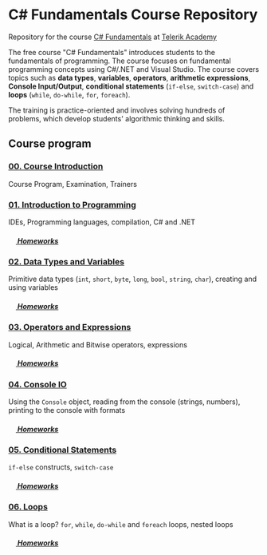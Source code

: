 #   C# Fundamentals Course Repository

Repository for the course [C# Fundamentals](http://telerikacademy.com/Courses/Courses/Details/323) at [Telerik Academy](http://telerikacademy.com)

The free course "C# Fundamentals" introduces students to the fundamentals of programming. The course focuses on fundamental programming concepts using C#/.NET and Visual Studio. The course covers topics such as **data types**, **variables**, **operators**, **arithmetic expressions**, **Console Input/Output**, **conditional statements** (`if-else`, `switch-case`) and **loops** (`while`, `do-while`, `for`, `foreach`).

The training is practice-oriented and involves solving hundreds of problems, which develop students' algorithmic thinking and skills.

## Course program

### [00. Course Introduction](https://github.com/samuilmihaylov/Telerik-Academy/tree/master/CSharp-Programming/CSharp-Part-1/Topics/00.%20Course-Intro)

Course Program, Examination, Trainers

### [01. Introduction to Programming](https://github.com/samuilmihaylov/Telerik-Academy/tree/master/CSharp-Programming/CSharp-Part-1/Topics/01.%20Introduction-to-Programming)

IDEs, Programming languages, compilation, C# and .NET

##### [<img src="https://raw.githubusercontent.com/TelerikAcademy/Common/master/icons/homework.png" height="15"> Homeworks](https://github.com/samuilmihaylov/Telerik-Academy/tree/master/CSharp-Programming/CSharp-Part-1/Homeworks/01.%20Intro-Programming-Homework)


### [02. Data Types and Variables](https://github.com/samuilmihaylov/Telerik-Academy/tree/master/CSharp-Programming/CSharp-Part-1/Topics/02.%20Data-Types-and-Variables)

Primitive data types (`int`, `short`, `byte`, `long`, `bool`, `string`, `char`), creating and using variables

##### [<img src="https://raw.githubusercontent.com/TelerikAcademy/Common/master/icons/homework.png" height="15"> Homeworks](https://github.com/samuilmihaylov/Telerik-Academy/tree/master/CSharp-Programming/CSharp-Part-1/Homeworks/02.%20Data-Types-and-Variables-Homework)


### [03. Operators and Expressions](https://github.com/samuilmihaylov/Telerik-Academy/tree/master/CSharp-Programming/CSharp-Part-1/Topics/03.%20Operators-and-Expressions)

Logical, Arithmetic and Bitwise operators, expressions

##### [<img src="https://raw.githubusercontent.com/TelerikAcademy/Common/master/icons/homework.png" height="15"> Homeworks](https://github.com/samuilmihaylov/Telerik-Academy/tree/master/CSharp-Programming/CSharp-Part-1/Homeworks/03.%20Operators-and-Expressions-Homework)


### [04. Console IO](https://github.com/samuilmihaylov/Telerik-Academy/tree/master/CSharp-Programming/CSharp-Part-1/Topics/04.%20Console-In-and-Out)

Using the `Console` object, reading from the console (strings, numbers), printing to the console with formats

##### [<img src="https://raw.githubusercontent.com/TelerikAcademy/Common/master/icons/homework.png" height="15"> Homeworks](https://github.com/samuilmihaylov/Telerik-Academy/tree/master/CSharp-Programming/CSharp-Part-1/Homeworks/04.%20Console-In-and-Out-Homework)


### [05. Conditional Statements](https://github.com/samuilmihaylov/Telerik-Academy/tree/master/CSharp-Programming/CSharp-Part-1/Topics/05.%20Conditional-Statements)

`if-else` constructs, `switch-case`

##### [<img src="https://raw.githubusercontent.com/TelerikAcademy/Common/master/icons/homework.png" height="15"> Homeworks](https://github.com/samuilmihaylov/Telerik-Academy/tree/master/CSharp-Programming/CSharp-Part-1/Homeworks/05.%20Conditional-Statements-Homework)


### [06. Loops](https://github.com/samuilmihaylov/Telerik-Academy/tree/master/CSharp-Programming/CSharp-Part-1/Topics/06.%20Loops)

What is a loop? `for`, `while`, `do-while` and `foreach` loops, nested loops

##### [<img src="https://raw.githubusercontent.com/TelerikAcademy/Common/master/icons/homework.png" height="15"> Homeworks](https://github.com/samuilmihaylov/Telerik-Academy/tree/master/CSharp-Programming/CSharp-Part-1/Homeworks/06.%20Loops-Homework)





